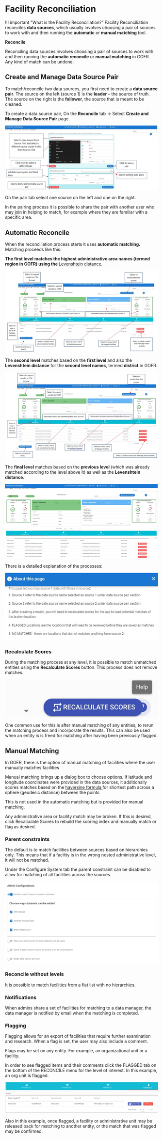 
# Facility Reconciliation

!!! important "What is the Facility Reconciliation?"
Facility Reconciliation reconciles **data sources**, which usually involves choosing a pair of sources to work with and then running the **automatic** or **manual matching** tool.

 **Reconcile**

Reconciling data sources involves choosing a pair of sources to work with and then running the **automatic reconcile** or **manual matching** in GOFR. Any kind of match can be undone.

## **Create and Manage Data Source Pair**

To match/reconcile two data sources, you first need to create a **data source pair**. The source on the left (source 1) is the **leader** – the source of truth. The source on the right is the **follower**, the source that is meant to be cleaned.

To create a data source pair, On the **Reconcile** tab -> Select **Create and Manage Data Source Pair** page.

![Alt text](../img/create_data_source_pair.JPG 'GOFR Reconcile')

On the pair tab select one source on the left and one on the right.

In the pairing process it is possible to share the pair with another user who may join in helping to match, for example where they are familiar with a specific area.

## **Automatic Reconcile**

When the reconciliation process starts it uses **automatic matching.** Matching proceeds like this:

 <p> <strong> The first level matches the highest administrative area names (termed region in GOFR) using the </strong> <a href="https://en.wikipedia.org/wiki/Levenshtein_distance"> Levenshtein distance.</a> </p>

![Alt text](../img/reconciling_level_one.JPG 'GOFR Reconciliation')

The **second level** matches based on the **first level** and also the **Levenshtein distance** for the **second level names**, termed **district** in GOFR.

![Alt text](../img/reconciling_level_two.JPG 'GOFR Reconciliation')

The **final level** matches based on the **previous level** (which was already matched according to the level above it) as well as the **Levenshtein distance.**

![Alt text](../img/reconciling_level_three.JPG 'GOFR Reconciliation')

There is a detailed explanation of the processes:

![Alt text](../img/reconciling_help.JPG 'GOFR Reconciliation')

### Recalculate Scores

During the matching process at any level, it is possible to match unmatched entities using the **Recalculate Scores** button. This process does not remove matches.

![Alt text](../img/recalculate_scores.JPG 'GOFR Reconciliation')

One common use for this is after manual matching of any entities, to rerun the matching process and incorporate the results. This can also be used when an entity is is freed for matching after having been previously flagged.

## **Manual Matching**

In GOFR, there is the option of manual matching of facilities where the user manually matches facilities

<p>  Manual matching brings up a dialog box to choose options. If latitude and longitude coordinates were provided in the data sources, it additionally scores matches based on the <a href="https://en.wikipedia.org/wiki/Haversine_formula"> haversine formula </a>for shortest path across a sphere (geodesic distance) between the points </p>

This is not used in the automatic matching but is provided for manual matching.

Any administrative area or facility match may be broken. If this is desired, click Recalculate Scores to rebuild the scoring index and manually match or flag as desired.

### Parent constraints

The default is to match facilities between sources based on hierarchies only. This means that if a facility is in the wrong nested administrative level, it will not be matched.

Under the Configure System tab the parent constraint can be disabled to allow for matching of all facilities across the sources.

![Alt text](../img/admin_configurations.JPG 'GOFR Reconciliation')

### Reconcile without levels

It is possible to match facilities from a flat list with no hierarchies.

### Notifications

When admins share a set of facilities for matching to a data manager, the data manager is notified by email when the matching is completed.

### Flagging

Flagging allows for an export of facilities that require further examination and research. When a flag is set, the user may also include a comment.

Flags may be set on any entity. For example, an organizational unit or a facility.

In order to see flagged items and their comments click the FLAGGED tab on the bottom of the RECONCILE menu for the level of interest. In this example, an org unit is flagged.

![Alt text](../img/flags.png 'GOFR Reconciliation')

Also in this example, once flagged, a facility or administrative unit may be released back for matching to another entity, or the match that was flagged may be confirmed.
